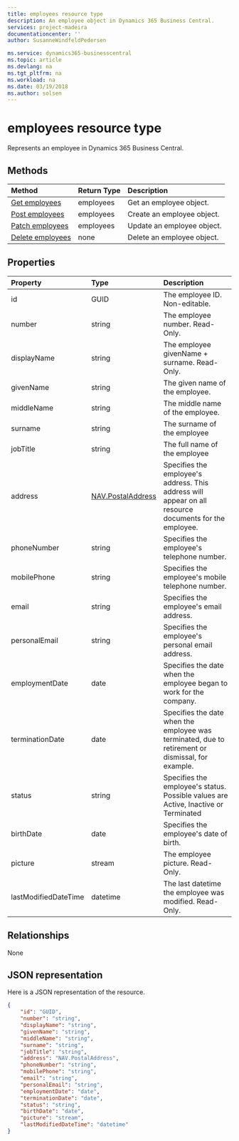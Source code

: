 ```yaml
---
title: employees resource type 
description: An employee object in Dynamics 365 Business Central.
services: project-madeira
documentationcenter: ''
author: SusanneWindfeldPedersen

ms.service: dynamics365-businesscentral
ms.topic: article
ms.devlang: na
ms.tgt_pltfrm: na
ms.workload: na
ms.date: 03/19/2018
ms.author: solsen
---
```


# employees resource type
Represents an employee in Dynamics 365 Business Central.

## Methods

| Method                                              | Return Type|Description               |
|:----------------------------------------------------|:-----------|:-------------------------|
|[Get employees](../api/dynamics_employee_get.md)      |employees  |Get an employee object.   |
|[Post employees](../api/dynamics_create_employee.md)  |employees  |Create an employee object.|
|[Patch employees](../api/dynamics_employee_update.md) |employees  |Update an employee object.|
|[Delete employees](../api/dynamics_employee_delete.md)|none       |Delete an employee object.|

## Properties
| Property	         | Type	  |Description                                            |
|:-------------------|:-------|:------------------------------------------------------|
|id                  |GUID    |The employee ID. Non-editable.                         |
|number              |string  |The employee number. Read-Only.                        |
|displayName         |string  |The employee givenName + surname. Read-Only.           |
|givenName           |string  |The given name of the employee.                        |
|middleName          |string  |The middle name of the employee.                       |
|surname             |string  |The surname of the employee                            |
|jobTitle            |string  |The full name of the employee                          |
|address             |[NAV.PostalAddress](../resources/dynamics_complextypes.md)|Specifies the employee's address. This address will appear on all resource documents for the employee.|
|phoneNumber         |string  |Specifies the employee's telephone number.             |
|mobilePhone         |string  |Specifies the employee's mobile telephone number.      |
|email               |string  |Specifies the employee's email address.                |
|personalEmail       |string  |Specifies the employee's personal email address.       |
|employmentDate      |date    |Specifies the date when the employee began to work for the company.|
|terminationDate     |date    |Specifies the date when the employee was terminated, due to retirement or dismissal, for example.|
|status              |string  |Specifies the employee's status. Possible values are Active, Inactive or Terminated|
|birthDate           |date    |Specifies the employee's date of birth.                |
|picture             |stream  |The employee picture. Read-Only.                       |
|lastModifiedDateTime|datetime|The last datetime the employee was modified. Read-Only.|  


## Relationships
None

## JSON representation

Here is a JSON representation of the resource.


```json
{
    "id": "GUID",
    "number": "string",
    "displayName": "string",
    "givenName": "string",
    "middleName": "string",
    "surname": "string",
    "jobTitle": "string",
    "address": "NAV.PostalAddress",
    "phoneNumber": "string",
    "mobilePhone": "string",
    "email": "string",
    "personalEmail": "string",
    "employmentDate": "date",
    "terminationDate": "date",
    "status": "string",
    "birthDate": "date",
    "picture": "stream",
    "lastModifiedDateTime": "datetime"
}

```

